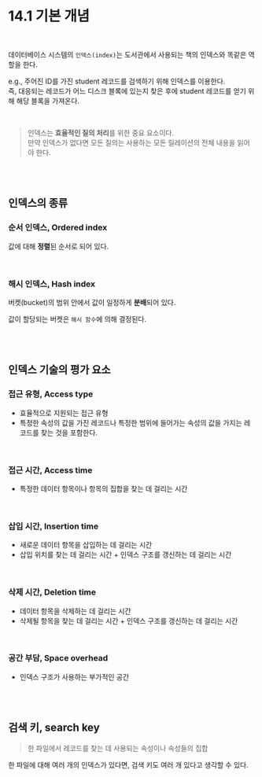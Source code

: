 # 14.1 기본 개념

<br/>

데이터베이스 시스템의 `인덱스(index)`는 도서관에서 사용되는 책의 인덱스와 똑같은 역할을 한다.

e.g., 주어진 ID를 가진 student 레코드를 검색하기 위해 인덱스를 이용한다.  
즉, 대응되는 레코드가 어느 디스크 블록에 있는지 찾은 후에 student 레코드를 얻기 위해 해당 블록을 가져온다.

<br/>

> 인덱스는 **효율적인 질의 처리**를 위한 중요 요소이다.  
> 만약 인덱스가 없다면 모든 질의는 사용하는 모든 릴레이션의 전체 내용을 읽어야 한다.

<br/>
<br/>

## 인덱스의 종류

### 순서 인덱스, Ordered index

값에 대해 **정렬**된 순서로 되어 있다.

<br/>

### 해시 인덱스, Hash index

버켓(bucket)의 범위 안에서 값이 일정하게 **분배**되어 있다.

값이 할당되는 버켓은 `해시 함수`에 의해 결정된다.

<br/>
<br/>

## 인덱스 기술의 평가 요소

### 접근 유형, Access type

- 효율적으로 지원되는 접근 유형
- 특정한 속성의 값을 가진 레코드나 특정한 범위에 들어가는 속성의 값을 가지는 레코드를 찾는 것을 포함한다.

<br/>

### 접근 시간, Access time

- 특정한 데이터 항목이나 항목의 집합을 찾는 데 걸리는 시간

<br/>

### 삽입 시간, Insertion time

- 새로운 데이터 항목을 삽입하는 데 걸리는 시간
- 삽입 위치를 찾는 데 걸리는 시간 + 인덱스 구조를 갱신하는 데 걸리는 시간

<br/>

### 삭제 시간, Deletion time

- 데이터 항목을 삭제하는 데 걸리는 시간
- 삭제될 항목을 찾는 데 걸리는 시간 + 인덱스 구조를 갱신하는 데 걸리는 시간

<br/>

### 공간 부담, Space overhead

- 인덱스 구조가 사용하는 부가적인 공간

<br/>
<br/>

## 검색 키, search key

> 한 파일에서 레코드를 찾는 데 사용되는 속성이나 속성들의 집합

한 파일에 대해 여러 개의 인덱스가 있다면, 검색 키도 여러 개 있다고 생각할 수 있다.
